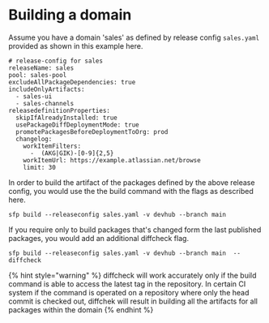 # Building a domain

Assume you have a domain 'sales' as defined  by release config `sales.yaml` provided as shown in this example here.

```
# release-config for sales
releaseName: sales
pool: sales-pool
excludeAllPackageDependencies: true 
includeOnlyArtifacts:
  - sales-ui
  - sales-channels
releasedefinitionProperties:
  skipIfAlreadyInstalled: true
  usePackageDiffDeploymentMode: true
  promotePackagesBeforeDeploymentToOrg: prod
  changelog:
    workItemFilters:
      -  (AKG|GIK)-[0-9]{2,5}
    workItemUrl: https://example.atlassian.net/browse
    limit: 30
```

In order to build the artifact of the packages defined by the above release config, you would use the  the build command with the flags as described here.

```
sfp build --releaseconfig sales.yaml -v devhub --branch main 
```

If you require only to build packages that's changed form the last published packages, you would add an additional diffcheck flag.&#x20;

```
sfp build --releaseconfig sales.yaml -v devhub --branch main  --diffcheck
```

{% hint style="warning" %}
diffcheck will work accurately only if the build command is able to access the latest tag in the repository. In certain CI system if the command is operated on a repository where only the head commit is checked out, diffchek will result in building all the artifacts for all packages within the domain
{% endhint %}
